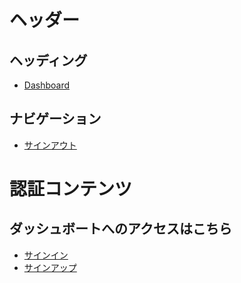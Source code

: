 <!-- この Markdown は getLinks.ts で HTML にパースされ、LinkSection[] として使われます -->
<!-- [
  {
    title: 'h2',
    links: [
      { name: '[a]', href: '(a)' },
    ]
  }
] -->

# ヘッダー <!-- ヘッダーエリアに表示するリンク群 -->

## ヘッディング <!-- h2 -->

- [Dashboard](/) <!-- a -->

## ナビゲーション

- [サインアウト](/signout)

# 認証コンテンツ <!-- 未認証ユーザー向けリンク -->

## ダッシュボートへのアクセスはこちら

- [サインイン](/signin)
- [サインアップ](/signup)
